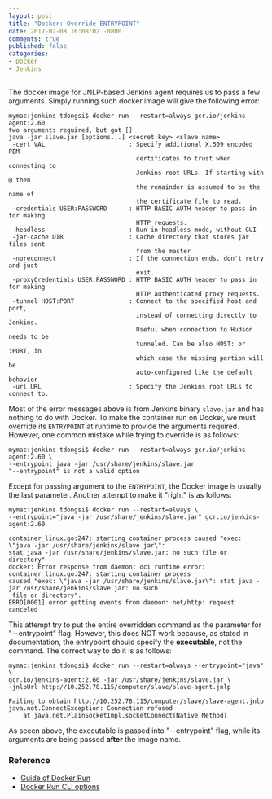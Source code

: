 ```yaml
---
layout: post
title: "Docker: Override ENTRYPOINT"
date: 2017-02-08 16:08:02 -0800
comments: true
published: false
categories: 
- Docker
- Jenkins
---
```


The docker image for JNLP-based Jenkins agent requires us to pass a few arguments.
Simply running such docker image will give the following error:

```
mymac:jenkins tdongsi$ docker run --restart=always gcr.io/jenkins-agent:2.60
two arguments required, but got []
java -jar slave.jar [options...] <secret key> <slave name>
 -cert VAL                       : Specify additional X.509 encoded PEM
                                   certificates to trust when connecting to
                                   Jenkins root URLs. If starting with @ then
                                   the remainder is assumed to be the name of
                                   the certificate file to read.
 -credentials USER:PASSWORD      : HTTP BASIC AUTH header to pass in for making
                                   HTTP requests.
 -headless                       : Run in headless mode, without GUI
 -jar-cache DIR                  : Cache directory that stores jar files sent
                                   from the master
 -noreconnect                    : If the connection ends, don't retry and just
                                   exit.
 -proxyCredentials USER:PASSWORD : HTTP BASIC AUTH header to pass in for making
                                   HTTP authenticated proxy requests.
 -tunnel HOST:PORT               : Connect to the specified host and port,
                                   instead of connecting directly to Jenkins.
                                   Useful when connection to Hudson needs to be
                                   tunneled. Can be also HOST: or :PORT, in
                                   which case the missing portion will be
                                   auto-configured like the default behavior
 -url URL                        : Specify the Jenkins root URLs to connect to.
```

Most of the error messages above is from Jenkins binary `slave.jar` and has nothing to do with Docker.
To make the container run on Docker, we must override its `ENTRYPOINT` at runtime to provide the arguments required.
However, one common mistake while trying to override is as follows:

``` plain Standard mistake
mymac:jenkins tdongsi$ docker run --restart=always gcr.io/jenkins-agent:2.60 \
--entrypoint java -jar /usr/share/jenkins/slave.jar
"--entrypoint" is not a valid option
```

Except for passing argument to the `ENTRYPOINT`, the Docker image is usually the last parameter. 
Another attempt to make it "right" is as follows:

``` plain Another attempt, still not working
mymac:jenkins tdongsi$ docker run --restart=always \
--entrypoint="java -jar /usr/share/jenkins/slave.jar" gcr.io/jenkins-agent:2.60

container_linux.go:247: starting container process caused "exec: \"java -jar /usr/share/jenkins/slave.jar\": 
stat java -jar /usr/share/jenkins/slave.jar: no such file or directory"
docker: Error response from daemon: oci runtime error: container_linux.go:247: starting container process 
caused "exec: \"java -jar /usr/share/jenkins/slave.jar\": stat java -jar /usr/share/jenkins/slave.jar: no such
 file or directory".
ERRO[0001] error getting events from daemon: net/http: request canceled
```

This attempt try to put the entire overridden command as the parameter for "--entrypoint" flag. 
However, this does NOT work because, as stated in documentation, the entrypoint should specify the **executable**, not the command.
The correct way to do it is as follows:

```
mymac:jenkins tdongsi$ docker run --restart=always --entrypoint="java" \
gcr.io/jenkins-agent:2.60 -jar /usr/share/jenkins/slave.jar \
-jnlpUrl http://10.252.78.115/computer/slave/slave-agent.jnlp

Failing to obtain http://10.252.78.115/computer/slave/slave-agent.jnlp
java.net.ConnectException: Connection refused
	at java.net.PlainSocketImpl.socketConnect(Native Method)
```

As seeen above, the executable is passed into "--entrypoint" flag, while its arguments are being passed **after** the image name.

### Reference

* [Guide of Docker Run](https://docs.docker.com/engine/reference/run/)
* [Docker Run CLI options](https://docs.docker.com/engine/reference/commandline/run/)
